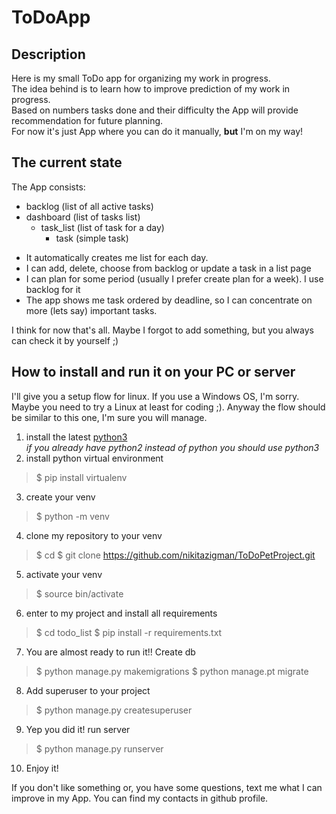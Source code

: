 # ToDoApp

## Description

Here is my small ToDo app for organizing my work in progress.\
The idea behind is to learn how to improve prediction of my work in progress.\
Based on numbers tasks done and their difficulty the App will provide recommendation for future planning.\
For now it's just App where you can do it manually, **but** I'm on my way! 

## The current state

The App consists:
- backlog (list of all active tasks)
- dashboard (list of tasks list)
    - task_list (list of task for a day)
        - task (simple task)

* It automatically creates me list for each day.
* I can add, delete, choose from backlog or update a task in a list page 
* I can plan for some period (usually I prefer create plan for a week). I use backlog for it
* The app shows me task ordered by deadline, so I can concentrate on more (lets say) important tasks. 

I think for now that's all. Maybe I forgot to add something, but you always can check it by yourself ;)

## How to install and run it on your PC or server

I'll give you a setup flow for linux. If you use a Windows OS, I'm sorry. 
Maybe you need to try a Linux at least for coding ;). 
Anyway the flow should be similar to this one, I'm sure you will manage.

1. install the latest [python3](https://www.python.org/downloads/)    
   *if you already have python2 instead of python you should use python3*
2. install python virtual environment 
>$ pip install virtualenv
3. create your venv
>$ python -m venv <your-venv-name>
4. clone my repository to your venv
>$ cd <your-venv-name>
>$ git clone https://github.com/nikitazigman/ToDoPetProject.git
5. activate your venv
>$ source bin/activate
6. enter to my project and install all requirements 
>$ cd todo_list
>$ pip install -r requirements.txt
7. You are almost ready to run it!! Create db
>$ python manage.py makemigrations
>$ python manage.pt migrate
8. Add superuser to your project
>$ python manage.py createsuperuser
9. Yep you did it! run server
>$ python manage.py runserver
10. Enjoy it! 

If you don't like something or, you have some questions, text me what I can improve in my App.
You can find my contacts in github profile. 
